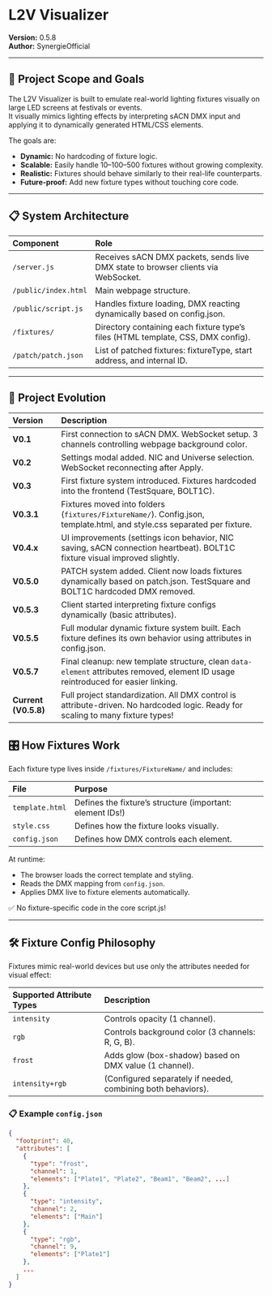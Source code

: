 # L2V Visualizer

**Version:** 0.5.8  
**Author:** SynergieOfficial  

---

## 🎯 Project Scope and Goals

The L2V Visualizer is built to emulate real-world lighting fixtures visually on large LED screens at festivals or events.  
It visually mimics lighting effects by interpreting sACN DMX input and applying it to dynamically generated HTML/CSS elements.

The goals are:
- **Dynamic:** No hardcoding of fixture logic.
- **Scalable:** Easily handle 10–100–500 fixtures without growing complexity.
- **Realistic:** Fixtures should behave similarly to their real-life counterparts.
- **Future-proof:** Add new fixture types without touching core code.

---

## 📋 System Architecture

| Component | Role |
|:----------|:-----|
| `/server.js` | Receives sACN DMX packets, sends live DMX state to browser clients via WebSocket. |
| `/public/index.html` | Main webpage structure. |
| `/public/script.js` | Handles fixture loading, DMX reacting dynamically based on config.json. |
| `/fixtures/` | Directory containing each fixture type’s files (HTML template, CSS, DMX config). |
| `/patch/patch.json` | List of patched fixtures: fixtureType, start address, and internal ID. |

---

## 📜 Project Evolution

| Version | Description |
|:--------|:------------|
| **V0.1** | First connection to sACN DMX. WebSocket setup. 3 channels controlling webpage background color. |
| **V0.2** | Settings modal added. NIC and Universe selection. WebSocket reconnecting after Apply. |
| **V0.3** | First fixture system introduced. Fixtures hardcoded into the frontend (TestSquare, BOLT1C). |
| **V0.3.1** | Fixtures moved into folders (`fixtures/FixtureName/`). Config.json, template.html, and style.css separated per fixture. |
| **V0.4.x** | UI improvements (settings icon behavior, NIC saving, sACN connection heartbeat). BOLT1C fixture visual improved slightly. |
| **V0.5.0** | PATCH system added. Client now loads fixtures dynamically based on patch.json. TestSquare and BOLT1C hardcoded DMX removed. |
| **V0.5.3** | Client started interpreting fixture configs dynamically (basic attributes). |
| **V0.5.5** | Full modular dynamic fixture system built. Each fixture defines its own behavior using attributes in config.json. |
| **V0.5.7** | Final cleanup: new template structure, clean `data-element` attributes removed, element ID usage reintroduced for easier linking. |
| **Current (V0.5.8)** | Full project standardization. All DMX control is attribute-driven. No hardcoded logic. Ready for scaling to many fixture types! |


## 🎛️ How Fixtures Work

Each fixture type lives inside `/fixtures/FixtureName/` and includes:

| File | Purpose |
|:-----|:--------|
| `template.html` | Defines the fixture’s structure (important: element IDs!) |
| `style.css` | Defines how the fixture looks visually. |
| `config.json` | Defines how DMX controls each element. |

At runtime:
- The browser loads the correct template and styling.
- Reads the DMX mapping from `config.json`.
- Applies DMX live to fixture elements automatically.

✅ No fixture-specific code in the core script.js!

---

## 🛠️ Fixture Config Philosophy

Fixtures mimic real-world devices but use only the attributes needed for visual effect:

| Supported Attribute Types | Description |
|:---------------------------|:------------|
| `intensity` | Controls opacity (1 channel). |
| `rgb` | Controls background color (3 channels: R, G, B). |
| `frost` | Adds glow (box-shadow) based on DMX value (1 channel). |
| `intensity+rgb` | (Configured separately if needed, combining both behaviors). |

### 📋 Example `config.json`

```json
{
  "footprint": 40,
  "attributes": [
    {
      "type": "frost",
      "channel": 1,
      "elements": ["Plate1", "Plate2", "Beam1", "Beam2", ...]
    },
    {
      "type": "intensity",
      "channel": 2,
      "elements": ["Main"]
    },
    {
      "type": "rgb",
      "channel": 9,
      "elements": ["Plate1"]
    },
    ...
  ]
}
